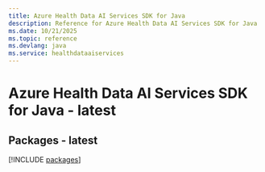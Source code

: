 ```yaml
---
title: Azure Health Data AI Services SDK for Java
description: Reference for Azure Health Data AI Services SDK for Java
ms.date: 10/21/2025
ms.topic: reference
ms.devlang: java
ms.service: healthdataaiservices
---
```

# Azure Health Data AI Services SDK for Java - latest
## Packages - latest
[!INCLUDE [packages](health-data-ai-services-index.md)]